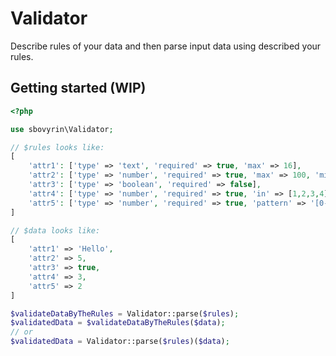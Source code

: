 # Validator

Describe rules of your data and then parse input data using described your rules.

## Getting started (WIP)

```php
<?php

use sbovyrin\Validator;

// $rules looks like:
[
    'attr1': ['type' => 'text', 'required' => true, 'max' => 16],
    'attr2': ['type' => 'number', 'required' => true, 'max' => 100, 'min' => 1],
    'attr3': ['type' => 'boolean', 'required' => false],
    'attr4': ['type' => 'number', 'required' => true, 'in' => [1,2,3,4]],
    'attr5': ['type' => 'number', 'required' => true, 'pattern' => '[0-5]']
]

// $data looks like:
[
    'attr1' => 'Hello',
    'attr2' => 5,
    'attr3' => true,
    'attr4' => 3,
    'attr5' => 2
]

$validateDataByTheRules = Validator::parse($rules);
$validatedData = $validateDataByTheRules($data);
// or
$validatedData = Validator::parse($rules)($data);
```
